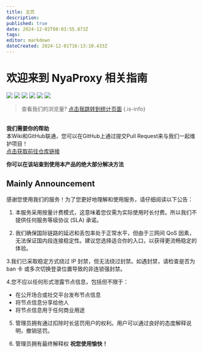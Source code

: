 ```yaml
---
title: 主页
description: 
published: true
date: 2024-12-02T08:03:55.873Z
tags: 
editor: markdown
dateCreated: 2024-12-01T16:13:10.433Z
---
```


# 欢迎来到 NyaProxy 相关指南

![](https://img.shields.io/github/commit-activity/t/Michaelwucoc/nyaproxy-wiki?style=for-the-badge) ![](https://img.shields.io/github/last-commit/Michaelwucoc/nyaproxy-wiki?style=for-the-badge) ![](https://img.shields.io/github/directory-file-count/Michaelwucoc/nyaproxy-wiki?style=for-the-badge&labelColor=%237079f8&color=grey) ![](https://img.shields.io/badge/Fisunia_Faint-pink?style=for-the-badge&label=Writer)
![](https://img.shields.io/badge/juice-orange?style=for-the-badge&label=Writer)
![](https://img.shields.io/badge/Server%20By%20-%20milk-blue?style=for-the-badge) 

> 查看我们的浏览量? [点击我跳转到统计页面](https://stat.hongrun.ink/share/nedZYL1cu8QcpbeY/wiki.milkawa.xyz)
{.is-info}

<br>
<div class="info-box">
    <i class="fa-solid fa-wrench icon"></i> <!-- 使用扳手图标 -->
    <div class="content">
        <strong>我们需要你的帮助</strong><br>
        本Wiki和GitHub联通，您可以在GitHub上通过提交Pull Request来与我们一起维护项目！<br>
        <a href="https://github.com/Michaelwucoc/nyaproxy-wiki">点击获取前往仓库链接</a>
    </div>
</div>

**你可以在该站查到使用本产品的绝大部分解决方法**

## Mainly Announcement
感谢您使用我们的服务！为了您更好地理解和使用服务，请仔细阅读以下公告：

1. 本服务采用按量计费模式，这意味着您仅需为实际使用时长付费。所以我们不提供任何服务等级协议 (SLA) 承诺。

2. 我们确保国际链路的延迟和丢包率处于正常水平，但由于三网间 QoS 因素，无法保证国内段连接稳定性。建议您选择适合你的入口，以获得更流畅稳定的体验。

3.我们已采取稳定方式绕过 IP 封禁，但无法绕过封禁。如遇封禁，请检查是否为 ban 卡 或多次切换登录位置导致的非连锁强封禁。


4.您不应以任何形式泄露节点信息，包括但不限于：

- 在公开场合或社交平台发布节点信息
- 将节点信息分享给他人
- 将节点信息用于任何商业用途

5. 管理员拥有通过扣除时长惩罚用户的权利。用户可以通过良好的态度解释说明，撤销惩罚。

6. 管理员拥有最终解释权
**祝您使用愉快！**
